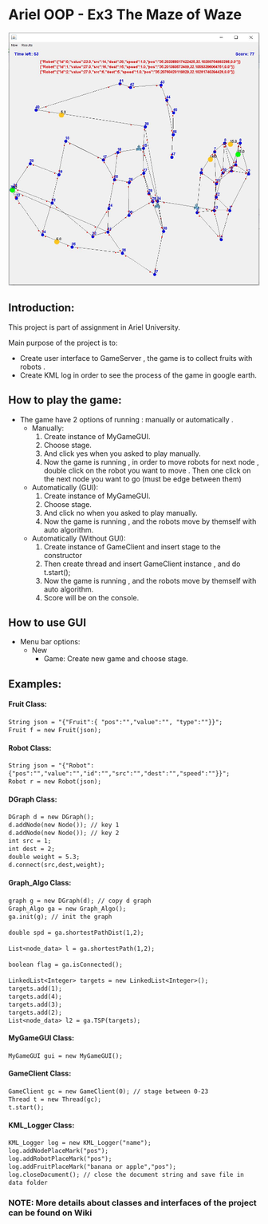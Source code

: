 # Ariel OOP - Ex3 The Maze of Waze

<p align="center">
  <img alt="graph" src="https://github.com/ElielGez/Ex3/blob/master/images/Capture2.JPG">
</p>

## Introduction:
This project is part of assignment in Ariel University.

Main purpose of the project is to:
* Create user interface to GameServer , the game is to collect fruits with robots .
* Create KML log in order to see the process of the game in google earth.

## How to play the game:

* The game have 2 options of running : manually or automatically .
	- Manually:
		1. Create instance of MyGameGUI.
		2. Choose stage.
		3. And click yes when you asked to play manually.
		4. Now the game is running , in order to move robots for next node , double click on the robot you want to move .
		Then one click on the next node you want to go (must be edge between them)
	- Automatically (GUI):
		1. Create instance of MyGameGUI.
		2. Choose stage.
		3. And click no when you asked to play manually.
		4. Now the game is running , and the robots move by themself with auto algorithm.
	- Automatically (Without GUI):
		1. Create instance of GameClient and insert stage to the constructor
		2. Then create thread and insert GameClient instance , and do t.start();
		3. Now the game is running , and the robots move by themself with auto algorithm.
		4. Score will be on the console.	

## How to use GUI

* Menu bar options:
	- New
		- Game: Create new game and choose stage.
	
## Examples:

#### Fruit Class:
```
String json = "{"Fruit":{ "pos":"","value":"", "type":""}}";
Fruit f = new Fruit(json);
```

#### Robot Class:
```
String json = "{"Robot":{"pos":"","value":"","id":"","src":"","dest":"","speed":""}}";
Robot r = new Robot(json);
```

#### DGraph Class:
```
DGraph d = new DGraph();
d.addNode(new Node()); // key 1
d.addNode(new Node()); // key 2
int src = 1;
int dest = 2;
double weight = 5.3;
d.connect(src,dest,weight);
```

#### Graph_Algo Class:
```
graph g = new DGraph(d); // copy d graph
Graph_Algo ga = new Graph_Algo();
ga.init(g); // init the graph

double spd = ga.shortestPathDist(1,2);

List<node_data> l = ga.shortestPath(1,2);

boolean flag = ga.isConnected();

LinkedList<Integer> targets = new LinkedList<Integer>();
targets.add(1);
targets.add(4);
targets.add(3);
targets.add(2);
List<node_data> l2 = ga.TSP(targets);
```

#### MyGameGUI Class:
```
MyGameGUI gui = new MyGameGUI();
```

#### GameClient Class:
```
GameClient gc = new GameClient(0); // stage between 0-23
Thread t = new Thread(gc);
t.start();
```

#### KML_Logger Class:
```
KML_Logger log = new KML_Logger("name");
log.addNodePlaceMark("pos");
log.addRobotPlaceMark("pos");
log.addFruitPlaceMark("banana or apple","pos");
log.closeDocument(); // close the document string and save file in data folder
```

### **NOTE: More details about classes and interfaces of the project can be found on Wiki**
